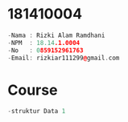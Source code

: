 # 181410004
``` c++
-Nama : Rizki Alam Ramdhani
-NPM  : 18.14.1.0004
-No   : 0859152961763
-Email: rizkiar111299@gmail.com
```
# Course
```Python
-struktur Data 1
```
